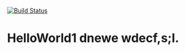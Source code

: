 [![Build Status](https://dev.azure.com/mounicas979/MyFirstProject1/_apis/build/status/Mounika-Seeram.HelloWorld1?branchName=master)](https://dev.azure.com/mounicas979/MyFirstProject1/_build/latest?definitionId=1?branchName=master)


# HelloWorld1 dnewe  wdecf,s;l.
